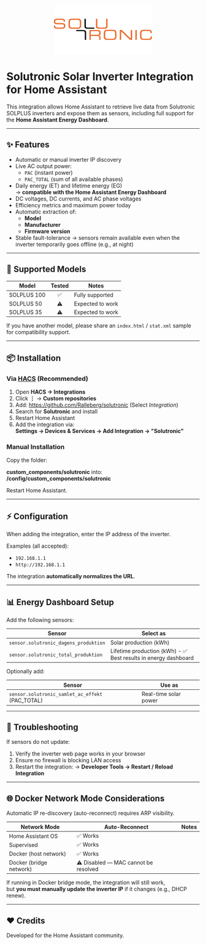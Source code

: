 <p align="center">
  <img src="custom_components/solutronic/logo2.png" width="256" alt="Solutronic Logo">
</p>

# Solutronic Solar Inverter Integration for Home Assistant

This integration allows Home Assistant to retrieve live data from Solutronic SOLPLUS inverters and expose them as sensors, including full support for the **Home Assistant Energy Dashboard**.

---

## ✨ Features

- Automatic or manual inverter IP discovery
- Live AC output power:
  - `PAC` (instant power)
  - `PAC_TOTAL` (sum of all available phases)
- Daily energy (ET) and lifetime energy (EG)  
  → **compatible with the Home Assistant Energy Dashboard**
- DC voltages, DC currents, and AC phase voltages
- Efficiency metrics and maximum power today
- Automatic extraction of:
  - **Model**
  - **Manufacturer**
  - **Firmware version**
- Stable fault-tolerance → sensors remain available even when the inverter temporarily goes offline (e.g., at night)

---

## 🏡 Supported Models

| Model | Tested | Notes |
|------|:------:|------|
| SOLPLUS 100 | ✅ | Fully supported |
| SOLPLUS 50 | ⚠️ | Expected to work |
| SOLPLUS 35 | ⚠️ | Expected to work |

If you have another model, please share an `index.html` / `stat.xml` sample for compatibility support.

---

## 📦 Installation

### Via [HACS](https://hacs.xyz/) (Recommended)

1. Open **HACS → Integrations**
2. Click **⋮** → **Custom repositories**
3. Add: https://github.com/Ralleberg/solutronic (Select *Integration*)
4. Search for **Solutronic** and install
5. Restart Home Assistant
6. Add the integration via:  
**Settings → Devices & Services → Add Integration → "Solutronic"**

### Manual Installation

Copy the folder:

**custom_components/solutronic**
into: **/config/custom_components/solutronic**


Restart Home Assistant.

---

## ⚡ Configuration

When adding the integration, enter the IP address of the inverter.

Examples (all accepted):

- `192.168.1.1`
- `http://192.168.1.1`

The integration **automatically normalizes the URL**.

---

## 📊 Energy Dashboard Setup

Add the following sensors:

| Sensor | Select as |
|---|---|
| `sensor.solutronic_dagens_produktion` | Solar production (kWh) |
| `sensor.solutronic_total_produktion` | Lifetime production (kWh) - ✅ Best results in energy dashboard |

Optionally add:

| Sensor | Use as |
|---|---|
| `sensor.solutronic_samlet_ac_effekt` (PAC_TOTAL) | Real-time solar power |

---

## 🐞 Troubleshooting

If sensors do not update:

1. Verify the inverter web page works in your browser
2. Ensure no firewall is blocking LAN access
3. Restart the integration:
   → **Developer Tools → Restart / Reload Integration**

---

## 🌐 Docker Network Mode Considerations

Automatic IP re-discovery (auto-reconnect) requires ARP visibility.

| Network Mode | Auto-Reconnect | Notes |
|---|---|---|
| Home Assistant OS | ✅ Works |
| Supervised | ✅ Works |
| Docker (host network) | ✅ Works |
| Docker (bridge network) | ⚠️ Disabled — MAC cannot be resolved |

If running in Docker bridge mode, the integration will still work,  
but **you must manually update the inverter IP** if it changes (e.g., DHCP renew).

---

## ❤️ Credits

Developed for the Home Assistant community.